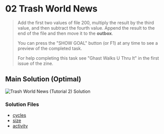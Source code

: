 # 02 Trash World News

> Add the first two values of file 200, multiply the result by the third value, and then subtract the fourth value. Append the result to the end of the file and then move it to the **outbox**.
>
> You can press the "SHOW GOAL" button (or F1) at any time to see a preview of the completed task.
>
> For help completing this task see "Ghast Walks U Thru It" in the first issue of the zine.

## Main Solution (Optimal)

![Trash World News (Tutorial 2) Solution][solution]

[solution]: https://i.imgur.com/12LBaps.gif "Trash World News (Tutorial 2) Solution"

### Solution Files

-   [cycles](cycles/)
-   [size](size/)
-   [activity](activity/)
